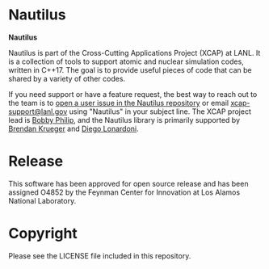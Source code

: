 # Nautilus

**Nautilus**

Nautilus is part of the Cross-Cutting Applications Project (XCAP) at LANL.  It is a collection of
tools to support atomic and nuclear simulation codes, written in C++17.  The goal is to provide
useful pieces of code that can be shared by a variety of other codes.

If you need support or have a feature request, the best way to reach out to the team is to [open a
user issue in the Nautilus repository](https://re-git.lanl.gov/xcap/oss/nautilus/-/issues) or email
[xcap-support@lanl.gov](xcap-support@lanl.gov) using "Nautilus" in your subject line.  The XCAP
project lead is [Bobby Philip](bphilip@lanl.gov), and the Nautilus library is primarily supported
by [Brendan Krueger](bkkrueger@lanl.gov) and [Diego Lonardoni](lonardoni@lanl.gov).

# Release

This software has been approved for open source release and has been assigned O4852 by the Feynman
Center for Innovation at Los Alamos National Laboratory.

# Copyright

Please see the LICENSE file included in this repository.
